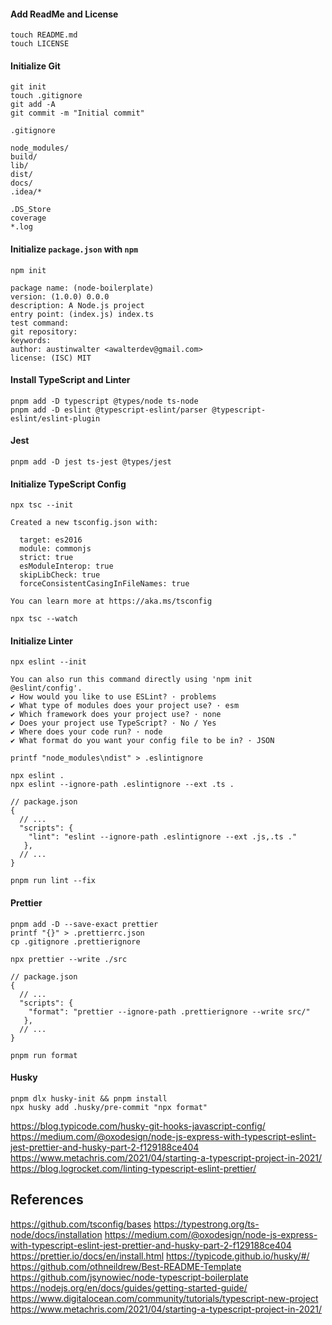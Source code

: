 
#### Add ReadMe and License
```
touch README.md
touch LICENSE
```

#### Initialize Git
```
git init
touch .gitignore
git add -A
git commit -m "Initial commit"
```

`.gitignore`
```
node_modules/
build/
lib/
dist/
docs/
.idea/*

.DS_Store
coverage
*.log
```

#### Initialize `package.json` with `npm`
```
npm init
```

```
package name: (node-boilerplate) 
version: (1.0.0) 0.0.0
description: A Node.js project
entry point: (index.js) index.ts
test command: 
git repository: 
keywords: 
author: austinwalter <awalterdev@gmail.com>
license: (ISC) MIT
```

#### Install TypeScript and Linter
```
pnpm add -D typescript @types/node ts-node
pnpm add -D eslint @typescript-eslint/parser @typescript-eslint/eslint-plugin
```

#### Jest
```
pnpm add -D jest ts-jest @types/jest
```

#### Initialize TypeScript Config
```
npx tsc --init
```

```
Created a new tsconfig.json with:

  target: es2016
  module: commonjs
  strict: true
  esModuleInterop: true
  skipLibCheck: true
  forceConsistentCasingInFileNames: true

You can learn more at https://aka.ms/tsconfig
```

```
npx tsc --watch
```

#### Initialize Linter
```
npx eslint --init
```

```
You can also run this command directly using 'npm init @eslint/config'.
✔ How would you like to use ESLint? · problems
✔ What type of modules does your project use? · esm
✔ Which framework does your project use? · none
✔ Does your project use TypeScript? · No / Yes
✔ Where does your code run? · node
✔ What format do you want your config file to be in? · JSON
```

```
printf "node_modules\ndist" > .eslintignore
```

```
npx eslint .
npx eslint --ignore-path .eslintignore --ext .ts .
```

```
// package.json
{
  // ...
  "scripts": {
    "lint": "eslint --ignore-path .eslintignore --ext .js,.ts ."
   },
  // ...
}
```

```
pnpm run lint --fix
```

#### Prettier
```
pnpm add -D --save-exact prettier
printf "{}" > .prettierrc.json
cp .gitignore .prettierignore
```

```
npx prettier --write ./src
```

```
// package.json
{
  // ...
  "scripts": {
    "format": "prettier --ignore-path .prettierignore --write src/"
   },
  // ...
}
```

```
pnpm run format
```

#### Husky
```
pnpm dlx husky-init && pnpm install
npx husky add .husky/pre-commit "npx format"
```

https://blog.typicode.com/husky-git-hooks-javascript-config/
https://medium.com/@oxodesign/node-js-express-with-typescript-eslint-jest-prettier-and-husky-part-2-f129188ce404
https://www.metachris.com/2021/04/starting-a-typescript-project-in-2021/
https://blog.logrocket.com/linting-typescript-eslint-prettier/

## References
https://github.com/tsconfig/bases
https://typestrong.org/ts-node/docs/installation
https://medium.com/@oxodesign/node-js-express-with-typescript-eslint-jest-prettier-and-husky-part-2-f129188ce404
https://prettier.io/docs/en/install.html
https://typicode.github.io/husky/#/
https://github.com/othneildrew/Best-README-Template
https://github.com/jsynowiec/node-typescript-boilerplate
https://nodejs.org/en/docs/guides/getting-started-guide/
https://www.digitalocean.com/community/tutorials/typescript-new-project
https://www.metachris.com/2021/04/starting-a-typescript-project-in-2021/
